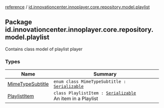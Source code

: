 [reference](../index.md) / [id.innovationcenter.innoplayer.core.repository.model.playlist](./index.md)

## Package id.innovationcenter.innoplayer.core.repository.model.playlist

Contains class model of playlist player

### Types

| Name | Summary |
|---|---|
| [MimeTypeSubtitle](-mime-type-subtitle/index.md) | `enum class MimeTypeSubtitle : `[`Serializable`](https://developer.android.com/reference/java/io/Serializable.html) |
| [PlaylistItem](-playlist-item/index.md) | `class PlaylistItem : `[`Serializable`](https://developer.android.com/reference/java/io/Serializable.html)<br>An item in a Playlist |
